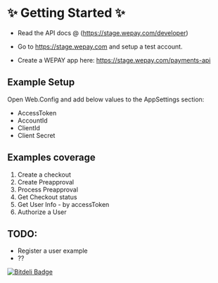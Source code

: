 :sparkles: Getting Started :sparkles:
============
* Read the API docs @ (https://stage.wepay.com/developer)

* Go to https://stage.wepay.com and setup a test account.

* Create a WEPAY app here: https://stage.wepay.com/payments-api

Example Setup
------------
Open Web.Config and add below values to the AppSettings section:
* AccessToken
* AccountId
* ClientId
* Client Secret


Examples coverage
------------------------
1. Create a checkout
2. Create Preapproval
3. Process Preapproval
4. Get Checkout status
5. Get User Info - by accessToken
6. Authorize a User


TODO:
-----------------------
* Register a user example
* ??

[![Bitdeli Badge](https://d2weczhvl823v0.cloudfront.net/bradoyler/wepayaspnet/trend.png)](https://bitdeli.com/free "Bitdeli Badge")

